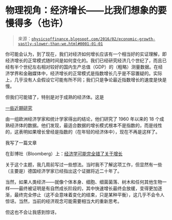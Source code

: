 <!--yml

分类：未分类

日期：2024-05-18 06:49:40

-->

# 物理视角：经济增长——比我们想象的要慢得多（也许）

> 来源：[`physicsoffinance.blogspot.com/2016/02/economic-growth-vastly-slower-than-we.html#0001-01-01`](http://physicsoffinance.blogspot.com/2016/02/economic-growth-vastly-slower-than-we.html#0001-01-01)

你可能会认为，到了现在，我们对经济如何增长应该有一个相当好的实证理解，即经济增长的正常模式随时间是如何变化的。我们已经研究经济几个世纪了，而且已经有半个世纪左右相对较好的国内生产总值（GDP）的（粗略）测量数据。在经济学界和金融媒体中，经济增长的正常模式是指数增长几乎是不容置疑的。实际上，几乎没有人会假设它可能有所不同；我们只是争论最近指数增长的速度是快是慢。

但我们可能错了，特别是对于成熟的经济体。这是

[一些近期研究](http://arxiv.org/abs/1601.04028)

由一组欧洲经济学家和统计学家得出的结论，他们研究了 1960 年以来的 18 个成熟经济体的数据。他们发现，最适合数据的增长模式根本不是指数的，而是线性的，这表明如果增长曾经是指数的（在年轻的经济体中），现在不再是这样了。

我写了一篇文章

在彭博社（Bloomberg）上：[经济学可能完全错了关于增长](http://www.bloombergview.com/articles/2016-01-28/economics-might-be-all-wrong-about-growth)

关于这个主题，我几周前写过一些想法。当时我不了解这项工作，但显然有一些（主要是）德国经济学家已经指出这个证据将近二十年了。

当然，如果人类经济——就像个体本身、细胞、细菌菌落、树木和任何其他生物一样——最终被证明是有自然成长阶段的，其中快速增长最终会放缓，变得更加逐渐，最终完全停止（这不会意味着变化的结束，只是某种平衡），这几乎不会令人惊讶。当然，当前的经济观念可能需要相当大的重新思考。

但这也不会让我感到惊讶。

